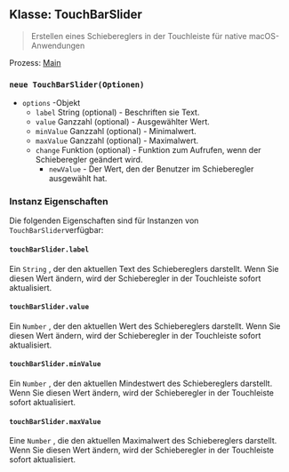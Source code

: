 ## Klasse: TouchBarSlider

> Erstellen eines Schiebereglers in der Touchleiste für native macOS-Anwendungen

Prozess: [Main](../glossary.md#main-process)

### `neue TouchBarSlider(Optionen)`

* `options` -Objekt
  * `label` String (optional) - Beschriften sie Text.
  * `value` Ganzzahl (optional) - Ausgewählter Wert.
  * `minValue` Ganzzahl (optional) - Minimalwert.
  * `maxValue` Ganzzahl (optional) - Maximalwert.
  * `change` Funktion (optional) - Funktion zum Aufrufen, wenn der Schieberegler geändert wird.
    * `newValue` - Der Wert, den der Benutzer im Schieberegler ausgewählt hat.

### Instanz Eigenschaften

Die folgenden Eigenschaften sind für Instanzen von `TouchBarSlider`verfügbar:

#### `touchBarSlider.label`

Ein `String` , der den aktuellen Text des Schiebereglers darstellt. Wenn Sie diesen Wert ändern, wird der Schieberegler in der Touchleiste sofort aktualisiert.

#### `touchBarSlider.value`

Ein `Number` , der den aktuellen Wert des Schiebereglers darstellt. Wenn Sie diesen Wert ändern, wird der Schieberegler in der Touchleiste sofort aktualisiert.

#### `touchBarSlider.minValue`

Ein `Number` , der den aktuellen Mindestwert des Schiebereglers darstellt. Wenn Sie diesen Wert ändern, wird der Schieberegler in der Touchleiste sofort aktualisiert.

#### `touchBarSlider.maxValue`

Eine `Number` , die den aktuellen Maximalwert des Schiebereglers darstellt. Wenn Sie diesen Wert ändern, wird der Schieberegler in der Touchleiste sofort aktualisiert.
